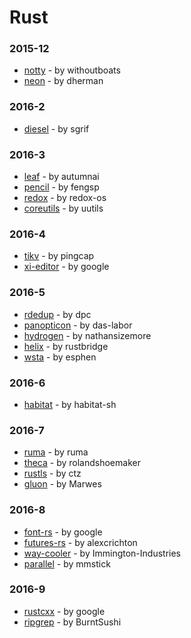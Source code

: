 # Rust


### 2015-12
- [notty](https://github.com/withoutboats/notty) - by withoutboats
- [neon](https://github.com/dherman/neon) - by dherman

### 2016-2
- [diesel](https://github.com/sgrif/diesel) - by sgrif

### 2016-3
- [leaf](https://github.com/autumnai/leaf) - by autumnai
- [pencil](https://github.com/fengsp/pencil) - by fengsp
- [redox](https://github.com/redox-os/redox) - by redox-os
- [coreutils](https://github.com/uutils/coreutils) - by uutils

### 2016-4
- [tikv](https://github.com/pingcap/tikv) - by pingcap
- [xi-editor](https://github.com/google/xi-editor) - by google

### 2016-5
- [rdedup](https://github.com/dpc/rdedup) - by dpc
- [panopticon](https://github.com/das-labor/panopticon) - by das-labor
- [hydrogen](https://github.com/nathansizemore/hydrogen) - by nathansizemore
- [helix](https://github.com/rustbridge/helix) - by rustbridge
- [wsta](https://github.com/esphen/wsta) - by esphen

### 2016-6
- [habitat](https://github.com/habitat-sh/habitat) - by habitat-sh

### 2016-7
- [ruma](https://github.com/ruma/ruma) - by ruma
- [theca](https://github.com/rolandshoemaker/theca) - by rolandshoemaker
- [rustls](https://github.com/ctz/rustls) - by ctz
- [gluon](https://github.com/Marwes/gluon) - by Marwes

### 2016-8
- [font-rs](https://github.com/google/font-rs) - by google
- [futures-rs](https://github.com/alexcrichton/futures-rs) - by alexcrichton
- [way-cooler](https://github.com/Immington-Industries/way-cooler) - by Immington-Industries
- [parallel](https://github.com/mmstick/parallel) - by mmstick

### 2016-9
- [rustcxx](https://github.com/google/rustcxx) - by google
- [ripgrep](https://github.com/BurntSushi/ripgrep) - by BurntSushi
